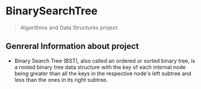 # BinarySearchTree
> Algorithms and Data Structures project

## Genreral Information about project
- Binary Search Tree (BST), also called an ordered or sorted binary tree, is a rooted binary tree data structure with the key of each internal node being greater than all the keys in the respective node's left subtree and less than the ones in its right subtree.
